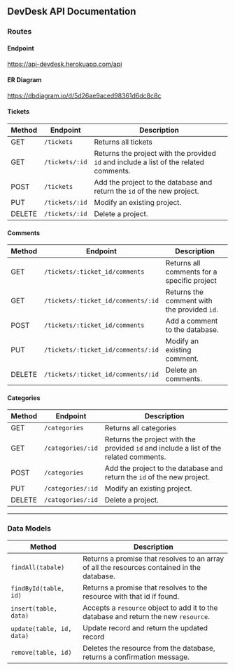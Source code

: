 ## DevDesk API Documentation

### Routes

#### Endpoint
https://api-devdesk.herokuapp.com/api

#### ER Diagram
https://dbdiagram.io/d/5d26ae9aced98361d6dc8c8c

#### Tickets

| Method | Endpoint                        | Description                                        |
|--------|---------------------------------|----------------------------------------------------|
| GET    | `/tickets` | Returns all tickets       |
| GET    | `/tickets/:id` | Returns the project with the provided `id` and include a list of the related comments. |
| POST    | `/tickets` | Add the project to the database and return the `id` of the new project. |
| PUT    | `/tickets/:id` | Modify an existing project.                   |
| DELETE | `/tickets/:id`         | Delete a project.                            |

#### Comments

| Method | Endpoint                        | Description                                        |
|--------|---------------------------------|----------------------------------------------------|
| GET    | `/tickets/:ticket_id/comments`         | Returns all comments for a specific project      |
| GET    | `/tickets/:ticket_id/comments/:id`         | Returns the comment with the provided `id`.       |
| POST    | `/tickets/:ticket_id/comments`         | Add a comment to the database.      |
| PUT    | `/tickets/:ticket_id/comments/:id`         | Modify an existing comment.                   |
| DELETE | `/tickets/:ticket_id/comments/:id`         | Delete an comments.                            |                           |

#### Categories

| Method | Endpoint                        | Description                                        |
|--------|---------------------------------|----------------------------------------------------|
| GET    | `/categories` | Returns all categories       |
| GET    | `/categories/:id` | Returns the project with the provided `id` and include a list of the related comments. |
| POST    | `/categories` | Add the project to the database and return the `id` of the new project. |
| PUT    | `/categories/:id` | Modify an existing project.                   |
| DELETE | `/categories/:id`         | Delete a project.     

---
### Data Models

| Method | Description |
|--------|-------------|
| `findAll(tabale)` | Returns a promise that resolves to an array of all the resources contained in the database. |
| `findById(table, id)` | Returns a promise that resolves to the resource with that id if found. |
| `insert(table, data)` | Accepts a `resource` object to add it to the database and return the new `resource`.
| `update(table, id, data)` | Update record and return the updated record |
| `remove(table, id)` | Deletes the resource from the database, returns a confirmation message. |
